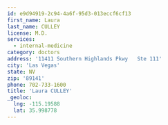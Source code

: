 ```yaml
---
id: e9d94919-2c94-4a6f-95d3-013eccf6cf13
first_name: Laura
last_name: CULLEY
license: M.D.
services:
  - internal-medicine
category: doctors
address: '11411 Southern Highlands Pkwy   Ste 111'
city: 'Las Vegas'
state: NV
zip: '89141'
phone: 702-733-1600
title: 'Laura CULLEY'
_geoloc:
  lng: -115.19588
  lat: 35.998778
---
```

